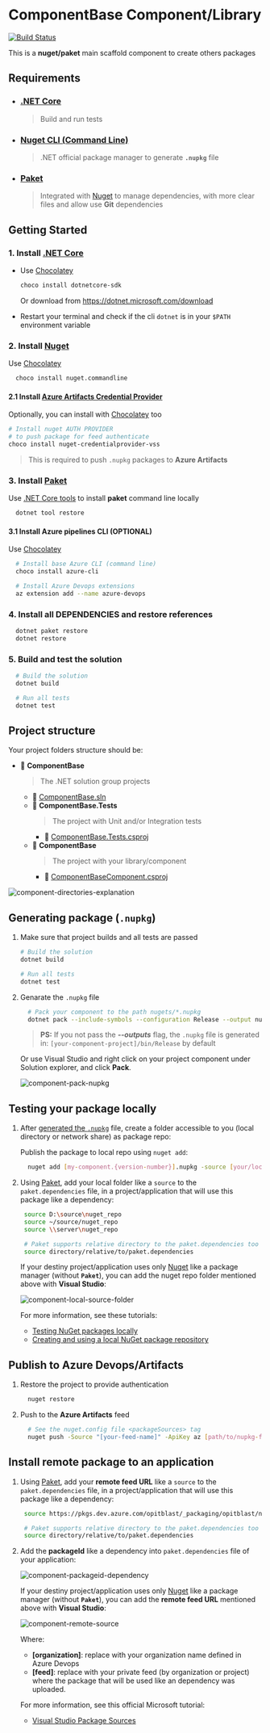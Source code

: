 # ComponentBase Component/Library

[![Build Status](https://dev.azure.com/opitblast/CsharpComponentBase/_apis/build/status/CsharpComponentBase?branchName=master)](https://dev.azure.com/opitblast/CsharpComponentBase/_build/latest?definitionId=20&branchName=master)

This is a **nuget/paket** main scaffold component to create others packages

## Requirements

* ### [.NET Core](https://dotnet.microsoft.com/download)
  > Build and run tests

* ### [Nuget CLI (Command Line)](https://chocolatey.org/packages/NuGet.CommandLine/5.6.0)
  > .NET official package manager to generate **```.nupkg```** file

* ### [Paket](https://fsprojects.github.io/Paket/index.html)
  > Integrated with [Nuget](https://www.nuget.org) to manage dependencies, with more clear files and allow use **Git** dependencies


## Getting Started

### 1. Install [.NET Core](https://cakebuild.net/docs/tutorials/getting-started)

  - Use [Chocolatey](https://chocolatey.org/)

    ```bash
    choco install dotnetcore-sdk
    ```
    Or download from https://dotnet.microsoft.com/download
  
  - Restart your terminal and check if the cli `dotnet` is in your `$PATH` environment variable

### 2. Install [Nuget](https://chocolatey.org/packages/NuGet.CommandLine/5.6.0)

Use [Chocolatey](https://chocolatey.org/)

```bash
  choco install nuget.commandline
```

#### 2.1 Install [Azure Artifacts Credential Provider](https://github.com/microsoft/artifacts-credprovider)

  Optionally, you can install with [Chocolatey](https://chocolatey.org/) too

  ```bash
  # Install nuget AUTH PROVIDER
  # to push package for feed authenticate
  choco install nuget-credentialprovider-vss
  ```
  > This is required to push ```.nupkg``` packages to **Azure Artifacts**

### 3. Install [Paket](https://fsprojects.github.io/Paket/index.html)

Use [.NET Core tools](https://docs.microsoft.com/en-us/dotnet/core/tools/global-tools#install-a-local-tool) to install **paket** command line locally

```bash
  dotnet tool restore
```

#### 3.1 Install Azure pipelines CLI (OPTIONAL) 

Use [Chocolatey](https://chocolatey.org/)

```bash
  # Install base Azure CLI (command line)
  choco install azure-cli

  # Install Azure Devops extensions
  az extension add --name azure-devops
```

### 4. Install all DEPENDENCIES and restore references

```bash
  dotnet paket restore
  dotnet restore
```

### 5. Build and test the solution

```bash
  # Build the solution
  dotnet build

  # Run all tests
  dotnet test
```

## Project structure

Your project folders structure should be:

- 📂 __ComponentBase__
  > The .NET solution group projects
   - 📄 [ComponentBase.sln](ComponentBase.sln)
   - 📂 __ComponentBase.Tests__
      > The project with Unit and/or Integration tests
     - 📄 [ComponentBase.Tests.csproj](ComponentBase.Tests/ComponentBase.Tests.csproj)
   - 📂 __ComponentBase__
      > The project with your library/component
     - 📄 [ComponentBaseComponent.csproj](ComponentBaseComponent/ComponentBaseComponent.csproj)
  
![component-directories-explanation](./images/component-tree-explanation.png)

## Generating package (```.nupkg```)

1. Make sure that project builds and all tests are passed
   
    ```bash
    # Build the solution
    dotnet build

    # Run all tests
    dotnet test
    ```
2. Genarate the ```.nupkg``` file

    ```bash
      # Pack your component to the path nugets/*.nupkg
      dotnet pack --include-symbols --configuration Release --output nugets [your-component-project]
    ```
    > **PS:** If you not pass the **_--outputs_** flag, the ```.nupkg``` file is generated in: ```[your-component-project]/bin/Release``` by default

    Or use Visual Studio and right click on your project component under Solution explorer, and click **Pack**.

    ![component-pack-nupkg](./images/component-pack.png)

## Testing your package locally

1. After [generated the `.nupkg`](#generating-package-nupkg) file, create a folder accessible to you (local directory or network share) as package repo:

    Publish the package to local repo using `nuget add`:

    ```bash
      nuget add [my-component.{version-number}].nupkg -source [your/local-repo/directory]
    ```
2. Using [Paket](https://fsprojects.github.io/Paket/index.html), add your local folder like a `source` to the `paket.dependencies` file, in a project/application that will use this package like a dependency:

   ```bash
    source D:\source\nuget_repo
    source ~/source/nuget_repo
    source \\server\nuget_repo

    # Paket supports relative directory to the paket.dependencies too
    source directory/relative/to/paket.dependencies
   ```
  
   If your destiny project/application uses only [Nuget](https://www.nuget.org) like a package manager (without **`Paket`**), you can add the nuget repo folder mentioned above with **Visual Studio**:

   ![component-local-source-folder](images/component-local-source.png)

   For more information, see these tutorials:

   - [Testing NuGet packages locally](https://blog.verslu.is/nuget/testing-nuget-packages-locally)
   - [Creating and using a local NuGet package repository](https://medium.com/@churi.vibhav/creating-and-using-a-local-nuget-package-repository-9f19475d6af8)


## Publish to Azure Devops/Artifacts

1. Restore the project to provide authentication

    ```bash
      nuget restore
    ```

2. Push to the **Azure Artifacts** feed

    ```bash
      # See the nuget.config file <packageSources> tag
      nuget push -Source "[your-feed-name]" -ApiKey az [path/to/nupkg-file].nupkg
    ```

## Install remote package to an application

1. Using [Paket](https://fsprojects.github.io/Paket/index.html), add your **remote feed URL** like a `source` to the `paket.dependencies` file, in a project/application that will use this package like a dependency:

   ```bash
    source https://pkgs.dev.azure.com/opitblast/_packaging/opitblast/nuget/v3/index.json

    # Paket supports relative directory to the paket.dependencies too
    source directory/relative/to/paket.dependencies
   ```

2. Add the **packageId** like a dependency into `paket.dependencies` file of your application:
  
    ![component-packageid-dependency](images/component-packageid-dependency.png)
 
    If your destiny project/application uses only [Nuget](https://www.nuget.org) like a package manager (without **`Paket`**), you can add the **remote feed URL** mentioned above with **Visual Studio**:

    ![component-remote-source](images/component-remote-source.png)

    Where:

    - **[organization]**: replace with your organization name defined in Azure Devops
    - **[feed]**: replace with your private feed (by organization or project) where the package that will be used like an dependency was uploaded.

    For more information, see this official Microsoft tutorial:

   - [Visual Studio Package Sources](https://docs.microsoft.com/en-us/nuget/consume-packages/install-use-packages-visual-studio#package-sources)
